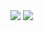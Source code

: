 
<img src="https://capsule-render.vercel.app/api?type=wave&color=auto&height=200&section=header&text=Hi&fontSize=90" />

<img src="https://capsule-render.vercel.app/api?type=wave&color=auto&height=300&section=header&text=capsule%20render&fontSize=90" />
